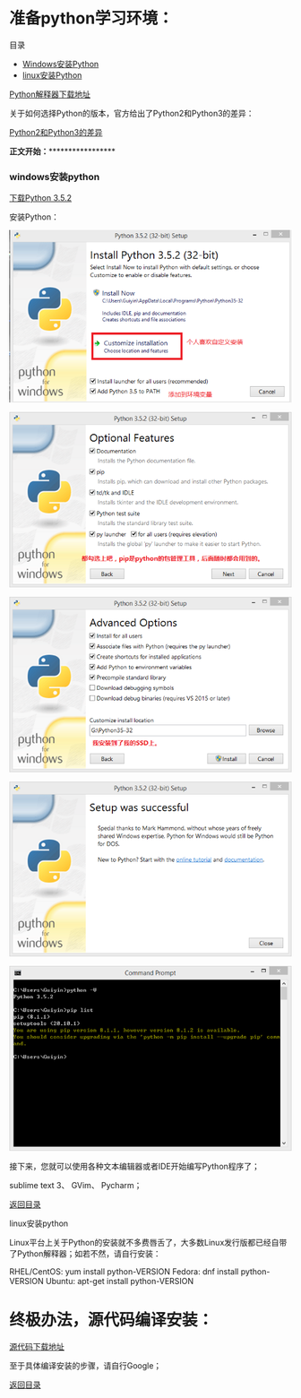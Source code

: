 # 准备python学习环境：

<span id="目录">目录</span>

* [Windows安装Python](#windows安装python)
* [linux安装Python](#linux安装python)


[Python解释器下载地址](https://www.python.org/downloads/)

关于如何选择Python的版本，官方给出了Python2和Python3的差异：

[Python2和Python3的差异](https://wiki.python.org/moin/Python2orPython3)

**************************正文开始：*******************************************
### <span id="windows安装python">windows安装python</span>
[下载Python 3.5.2](https://www.python.org/ftp/python/3.5.2/python-3.5.2.exe)

安装Python：

![Windows安装Python](images/001windows_install_python.png)

![Windows安装Python](images/002windows_install_python.png)

![Windows安装Python](images/003windows_install_python.png)

![安装成功](images/004windows_install_python_successful.png)

![验证安装](images/005windows_install_python_checkout.png)

接下来，您就可以使用各种文本编辑器或者IDE开始编写Python程序了；

sublime text 3、
GVim、
Pycharm；

[返回目录](#目录)

<span id="linux安装python">linux安装python</span>

Linux平台上关于Python的安装就不多费唇舌了，大多数Linux发行版都已经自带了Python解释器；如若不然，请自行安装：

RHEL/CentOS:	yum install python-VERSION
Fedora:			dnf install python-VERSION
Ubuntu:			apt-get install python-VERSION

# 终极办法，源代码编译安装：

[源代码下载地址](https://www.python.org/ftp/python/3.6.0/Python-3.6.0b1.tar.xz)

至于具体编译安装的步骤，请自行Google；

[返回目录](#目录)

